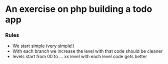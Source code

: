 # An exercise on php building a todo app
### Rules
  - We start simple (very simple!)
  - With each branch we increase the level with that code should be cleaner
  - levels start from 00 to ... xx level with each level code gets better